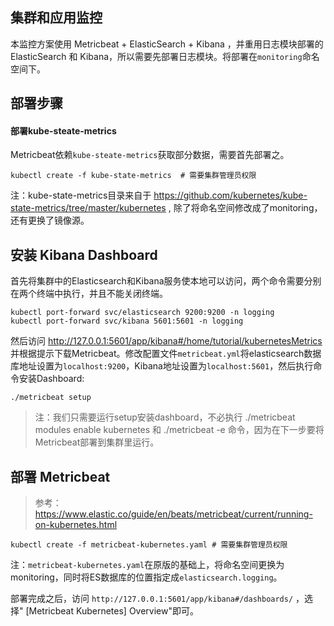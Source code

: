 ## 集群和应用监控

本监控方案使用 Metricbeat + ElasticSearch + Kibana ，并重用日志模块部署的 ElasticSearch 和 Kibana，所以需要先部署日志模块。将部署在`monitoring`命名空间下。

## 部署步骤

#### 部署kube-steate-metrics

Metricbeat依赖`kube-steate-metrics`获取部分数据，需要首先部署之。

    kubectl create -f kube-state-metrics  # 需要集群管理员权限

注：kube-state-metrics目录来自于 https://github.com/kubernetes/kube-state-metrics/tree/master/kubernetes , 除了将命名空间修改成了monitoring，还有更换了镜像源。

## 安装 Kibana Dashboard

首先将集群中的Elasticsearch和Kibana服务使本地可以访问，两个命令需要分别在两个终端中执行，并且不能关闭终端。

    kubectl port-forward svc/elasticsearch 9200:9200 -n logging
    kubectl port-forward svc/kibana 5601:5601 -n logging

然后访问 http://127.0.0.1:5601/app/kibana#/home/tutorial/kubernetesMetrics 并根据提示下载Metricbeat。修改配置文件`metricbeat.yml`将elasticsearch数据库地址设置为`localhost:9200`，Kibana地址设置为`localhost:5601`，然后执行命令安装Dashboard:

    ./metricbeat setup

> 注：我们只需要运行setup安装dashboard，不必执行 ./metricbeat modules enable kubernetes 和 ./metricbeat -e 命令，因为在下一步要将Metricbeat部署到集群里运行。

## 部署 Metricbeat

> 参考：https://www.elastic.co/guide/en/beats/metricbeat/current/running-on-kubernetes.html

    kubectl create -f metricbeat-kubernetes.yaml # 需要集群管理员权限

注：`metricbeat-kubernetes.yaml`在原版的基础上，将命名空间更换为monitoring，同时将ES数据库的位置指定成`elasticsearch.logging`。

部署完成之后，访问 `http://127.0.0.1:5601/app/kibana#/dashboards/` ，选择"
[Metricbeat Kubernetes] Overview"即可。
